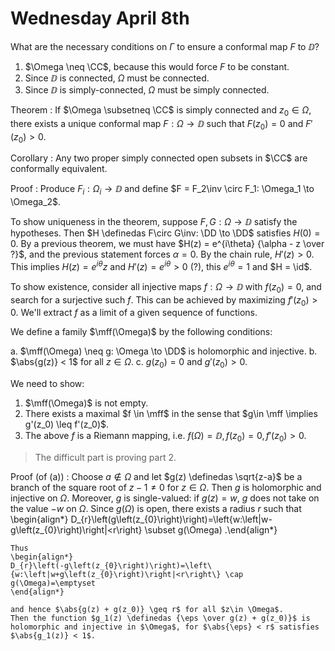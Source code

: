 # Wednesday April 8th

What are the necessary conditions on $\Gamma$ to ensure a conformal map $F$ to $\DD$?

1. $\Omega \neq \CC$, because this would force $F$ to be constant.
2. Since $\DD$ is connected, $\Omega$ must be connected.
3. Since $\DD$ is simply-connected, $\Omega$ must be simply connected.


Theorem
: If $\Omega \subsetneq \CC$ is simply connected and $z_0 \in \Omega$, there exists a unique conformal map $F: \Omega \to \DD$ such that $F(z_0) = 0$ and $F'(z_0) > 0$.

Corollary
: Any two proper simply connected open subsets in $\CC$ are conformally equivalent.

Proof
: Produce $F_i: \Omega_i \to \DD$ and define $F = F_2\inv \circ F_1: \Omega_1 \to \Omega_2$.

To show uniqueness in the theorem, suppose $F, G: \Omega \to \DD$ satisfy the hypotheses.
Then $H \definedas F\circ G\inv: \DD \to \DD$ satisfies $H(0) = 0$.
By a previous theorem, we must have $H(z) = e^{i\theta} {\alpha - z \over ?}$, and the previous statement forces $\alpha = 0$.
By the chain rule, $H'(z) > 0$.
This implies $H(z) = e^{i\theta} z$ and $H'(z) = e^{i\theta} > 0$ (?), this $e^{i\theta} = 1$ and $H = \id$.

To show existence, consider all injective maps $f: \Omega \to \DD$ with $f(z_0) = 0$, and search for a surjective such $f$.
This can be achieved by maximizing $f'(z_0) > 0$.
We'll extract $f$ as a limit of a given sequence of functions.

We define a family $\mff(\Omega)$ by the following conditions:

a. $\mff(\Omega) \neq g: \Omega \to \DD$ is holomorphic and injective.
b. $\abs{g(z)} < 1$ for all $z\in \Omega$.
c. $g(z_0) = 0$ and $g'(z_0) > 0$.

We need to show:

1. $\mff(\Omega)$ is not empty.
2. There exists a maximal $f \in \mff$ in the sense that $g\in \mff \implies g'(z_0) \leq f'(z_0)$.
3. The above $f$ is a Riemann mapping, i.e. $f(\Omega) = \DD, f(z_0) = 0, f'(z_0) > 0$.

> The difficult part is proving part 2.

Proof (of (a))
:   Choose $a\not\in \Omega$ and let $g(z) \definedas \sqrt{z-a}$ be a branch of the square root of $z-1\neq 0$ for $z\in \Omega$.
    Then $g$ is holomorphic and injective on $\Omega$.
    Moreover, $g$ is single-valued: if $g(z) = w$, $g$ does not take on the value $-w$ on $\Omega$.
    Since $g(\Omega)$ is open, there exists a radius $r$ such that
    \begin{align*}
    D_{r}\left(g\left(z_{0}\right)\right)=\left\{w:\left|w-g\left(z_{0}\right)\right|<r\right\} \subset g(\Omega)
    .\end{align*}

    Thus
    \begin{align*}
    D_{r}\left(-g\left(z_{0}\right)\right)=\left\{w:\left|w+g\left(z_{0}\right)\right|<r\right\} \cap g(\Omega)=\emptyset
    \end{align*}

    and hence $\abs{g(z) + g(z_0)} \geq r$ for all $z\in \Omega$.
    Then the function $g_1(z) \definedas {\eps \over g(z) + g(z_0)}$ is holomorphic and injective in $\Omega$, for $\abs{\eps} < r$ satisfies $\abs{g_1(z)} < 1$.
